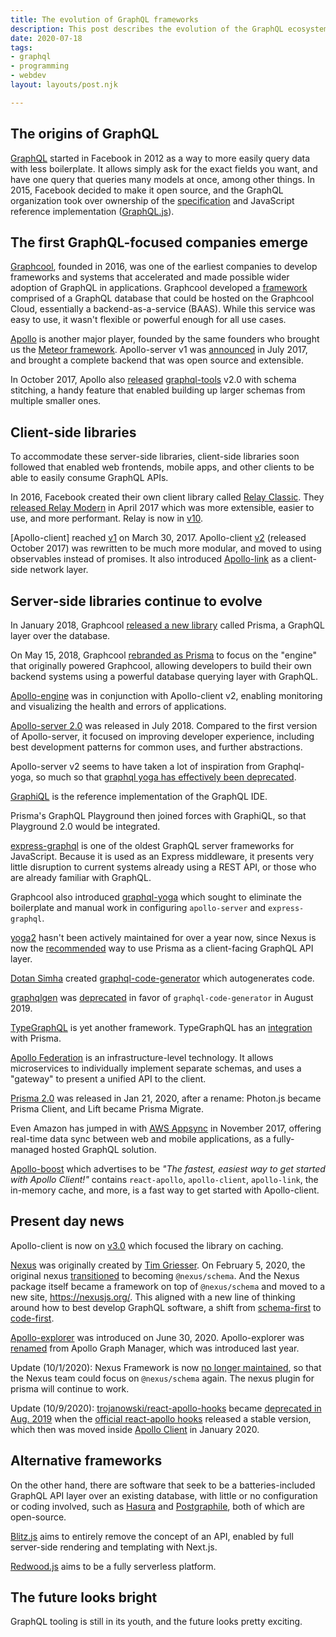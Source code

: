 ```yaml
---
title: The evolution of GraphQL frameworks
description: This post describes the evolution of the GraphQL ecosystem in the past few years as I've seen it.
date: 2020-07-18
tags:
- graphql
- programming
- webdev
layout: layouts/post.njk

---
```

## The origins of GraphQL

[GraphQL](https://graphql.org/) started in Facebook in 2012 as a way to more easily query data with less boilerplate. It allows simply ask for the exact fields you want, and have one query that queries many models at once, among other things. In 2015, Facebook decided to make it open source, and the GraphQL organization took over ownership of the [specification](https://spec.graphql.org/) and JavaScript reference implementation ([GraphQL.js](https://github.com/graphql/graphql-js)).

## The first GraphQL-focused companies emerge

[Graphcool](https://www.graph.cool/), founded in 2016, was one of the earliest companies to develop frameworks and systems that accelerated and made possible wider adoption of GraphQL in applications. Graphcool developed a [framework](https://github.com/prisma/graphcool-framework) comprised of a GraphQL database that could be hosted on the Graphcool Cloud, essentially a backend-as-a-service (BAAS). While this service was easy to use, it wasn't flexible or powerful enough for all use cases.

[Apollo](https://www.apollographql.com/) is another major player, founded by the same founders who brought us the [Meteor framework](https://www.meteor.com/). Apollo-server v1 was [announced](https://www.apollographql.com/blog/apollo-server-1-0-a-graphql-server-for-all-node-js-frameworks-2b37d3342f7c/) in July 2017, and brought a complete backend that was open source and extensible.

In October 2017, Apollo also [released](https://www.apollographql.com/blog/graphql-tools-2-0-with-schema-stitching-8944064904a5/) [graphql-tools](https://github.com/ardatan/graphql-tools) v2.0 with schema stitching, a handy feature that enabled building up larger schemas from multiple smaller ones.

## Client-side libraries

To accommodate these server-side libraries, client-side libraries soon followed that enabled web frontends, mobile apps, and other clients to be able to easily consume GraphQL APIs.

In 2016, Facebook created their own client library called [Relay Classic](https://relay.dev/). They [released Relay Modern](https://engineering.fb.com/data-infrastructure/relay-modern-simpler-faster-more-extensible/) in April 2017 which was more extensible, easier to use, and more performant. Relay is now in [v10](https://github.com/facebook/relay/releases/tag/v10.0.0). 

[Apollo-client] reached [v1](https://github.com/apollographql/apollo-client/releases/tag/v1.0.0) on March 30, 2017. Apollo-client [v2](https://www.apollographql.com/blog/apollo-client-2-0-5c8d0affcec7/) (released October 2017) was rewritten to be much more modular, and moved to using observables instead of promises. It also introduced [Apollo-link](https://github.com/apollographql/apollo-link) as a client-side network layer. 

## Server-side libraries continue to evolve

In January 2018, Graphcool [released a new library](https://www.prisma.io/blog/introducing-prisma-1ff423fd629e) called Prisma, a GraphQL layer over the database.

On May 15, 2018, Graphcool [rebranded as Prisma](https://www.prisma.io/blog/prisma-raises-4-5m-to-build-the-graphql-data-layer-for-all-databases-663484df0f60) to focus on the "engine" that originally powered Graphcool, allowing developers to build their own backend systems using a powerful database querying layer with GraphQL.

[Apollo-engine](https://www.apollographql.com/blog/apollo-engine-and-graphql-error-tracking-e7dd3ce8b99d/) was in conjunction with Apollo-client v2, enabling monitoring and visualizing the health and errors of applications.

[Apollo-server 2.0](https://www.apollographql.com/blog/apollo-server-2-0-30c9bbb4ab5e/) was released in July 2018. Compared to the first version of Apollo-server, it focused on improving developer experience, including best development patterns for common uses, and further abstractions.

Apollo-server v2 seems to have taken a lot of inspiration from Graphql-yoga, so much so that [graphql yoga has effectively been deprecated](https://github.com/prisma-labs/graphql-yoga/issues/449#issuecomment-430540661).

[GraphiQL](https://github.com/graphql/graphiql) is the reference implementation of the GraphQL IDE.

Prisma's GraphQL Playground then joined forces with GraphiQL, so that Playground 2.0 would be integrated.

[express-graphql](https://github.com/graphql/express-graphql) is one of the oldest GraphQL server frameworks for JavaScript. Because it is used as an Express middleware, it presents very little disruption to current systems already using a REST API, or those who are already familiar with GraphQL.

Graphcool also introduced [graphql-yoga](https://github.com/prisma-labs/graphql-yoga) which sought to eliminate the boilerplate and manual work in configuring `apollo-server` and  `express-graphql`.

[yoga2](https://github.com/prisma-labs/yoga2) hasn't been actively maintained for over a year now, since Nexus is now the [recommended](https://www.prisma.io/docs/understand-prisma/prisma-in-your-stack) way to use Prisma as a client-facing GraphQL API layer.

[Dotan Simha](https://github.com/dotansimha) created [graphql-code-generator](https://graphql-code-generator.com/) which autogenerates code.

[graphqlgen](https://github.com/prisma-labs/graphqlgen#deprecation-note) was [deprecated](https://github.com/prisma-labs/graphqlgen/pull/484) in favor of `graphql-code-generator` in August 2019.

[TypeGraphQL](https://typegraphql.com/) is yet another framework. TypeGraphQL has an [integration](https://github.com/MichalLytek/type-graphql/issues/476) with Prisma.

[Apollo Federation](https://www.apollographql.com/docs/apollo-server/federation/introduction/) is an infrastructure-level technology. It allows microservices to individually implement separate schemas, and uses a "gateway" to present a unified API to the client.

[Prisma 2.0](https://www.prisma.io/) was released in Jan 21, 2020, after a rename: Photon.js became Prisma Client, and Lift became Prisma Migrate.

Even Amazon has jumped in with [AWS Appsync](https://aws.amazon.com/appsync/) in November 2017, offering real-time data sync between web and mobile applications, as a fully-managed hosted GraphQL solution.

[Apollo-boost](https://www.npmjs.com/package/apollo-boost) which advertises to be _"The fastest, easiest way to get started with Apollo Client!"_  contains `react-apollo`, `apollo-client`, `apollo-link`, the in-memory cache, and more, is a fast way to get started with Apollo-client.



## Present day news

Apollo-client is now on [v3.0](https://github.com/apollographql/apollo-client/releases/tag/v3.0.0) which focused the library on caching.

[Nexus](https://nexus.js.org/) was originally created by [Tim Griesser](https://github.com/tgriesser). On February 5, 2020, the original nexus [transitioned](https://github.com/graphql-nexus/schema/issues/373) to becoming `@nexus/schema`. And the Nexus package itself became a framework on top of `@nexus/schema` and moved to a new site, https://nexusjs.org/. This aligned with a new line of thinking around how to best develop GraphQL software, a shift from [schema-first](https://blog.logrocket.com/code-first-vs-schema-first-development-graphql/) to [code-first](https://www.prisma.io/blog/introducing-graphql-nexus-code-first-graphql-server-development-ll6s1yy5cxl5/). 

[Apollo-explorer](https://www.apollographql.com/blog/introducing-the-apollo-explorer/) was introduced on June 30, 2020. Apollo-explorer was [renamed](https://www.apollographql.com/blog/graph-manager-is-now-studio/) from Apollo Graph Manager, which was introduced last year.

Update (10/1/2020): Nexus Framework is now [no longer maintained](https://github.com/prisma-labs/graphql-framework-experiment/issues/1432), so that the Nexus team could focus on `@nexus/schema` again. The nexus plugin for prisma will continue to work.

Update (10/9/2020): [trojanowski/react-apollo-hooks](https://github.com/trojanowski/react-apollo-hooks) became [deprecated in Aug. 2019](https://github.com/trojanowski/react-apollo-hooks/commit/ef67f732b639cb359cb31838ade5e4b513019458) when the [official react-apollo hooks](https://www.npmjs.com/package/@apollo/react-hooks) released a stable version, which then was moved inside [Apollo Client](https://github.com/apollographql/apollo-client) in January 2020.

## Alternative frameworks

On the other hand, there are software that seek to be a batteries-included GraphQL API layer over an existing database, with little or no configuration or coding involved, such as [Hasura](https://hasura.io/) and [Postgraphile](https://www.graphile.org/postgraphile/), both of which are open-source.

[Blitz.js](https://github.com/blitz-js/blitz) aims to entirely remove the concept of an API, enabled by full server-side rendering and templating with Next.js.

[Redwood.js](https://redwoodjs.com/) aims to be a fully serverless platform.

## The future looks bright

GraphQL tooling is still in its youth, and the future looks pretty exciting.
